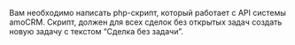 Вам необходимо написать php-скрипт, который работает с API системы amoCRM. Скрипт, должен для всех сделок без открытых задач создать новую задачу с текстом “Сделка без задачи”.
